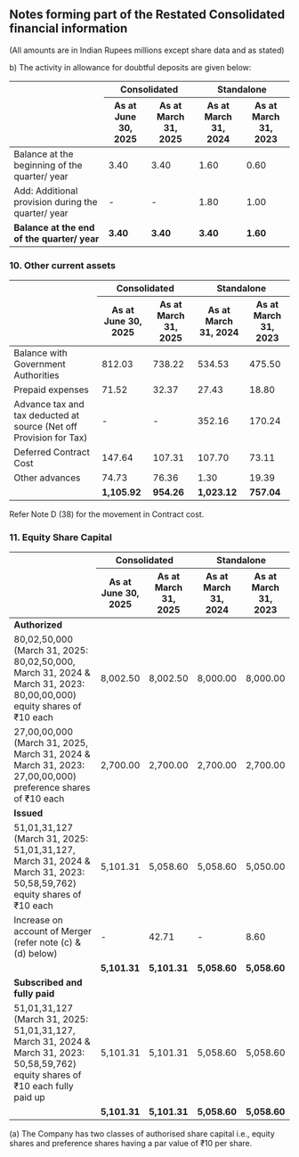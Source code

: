 ## Notes forming part of the Restated Consolidated financial information

(All amounts are in Indian Rupees millions except share data and as stated)

b) The activity in allowance for doubtful deposits are given below:

<table><thead><tr><th rowspan="2"></th><th colspan="2">Consolidated</th><th colspan="2">Standalone</th></tr><tr><th>As at<br>June 30, 2025</th><th>As at<br>March 31, 2025</th><th>As at<br>March 31, 2024</th><th>As at<br>March 31, 2023</th></tr></thead><tbody><tr><td>Balance at the beginning of the quarter/ year</td><td>3.40</td><td>3.40</td><td>1.60</td><td>0.60</td></tr><tr><td>Add: Additional provision during the quarter/ year</td><td>-</td><td>-</td><td>1.80</td><td>1.00</td></tr><tr><td><strong>Balance at the end of the quarter/ year</strong></td><td><strong>3.40</strong></td><td><strong>3.40</strong></td><td><strong>3.40</strong></td><td><strong>1.60</strong></td></tr></tbody></table>

### 10. Other current assets

<table><thead><tr><th rowspan="2"></th><th colspan="2">Consolidated</th><th colspan="2">Standalone</th></tr><tr><th>As at<br>June 30, 2025</th><th>As at<br>March 31, 2025</th><th>As at<br>March 31, 2024</th><th>As at<br>March 31, 2023</th></tr></thead><tbody><tr><td>Balance with Government Authorities</td><td>812.03</td><td>738.22</td><td>534.53</td><td>475.50</td></tr><tr><td>Prepaid expenses</td><td>71.52</td><td>32.37</td><td>27.43</td><td>18.80</td></tr><tr><td>Advance tax and tax deducted at source (Net off Provision for Tax)</td><td>-</td><td>-</td><td>352.16</td><td>170.24</td></tr><tr><td>Deferred Contract Cost</td><td>147.64</td><td>107.31</td><td>107.70</td><td>73.11</td></tr><tr><td>Other advances</td><td>74.73</td><td>76.36</td><td>1.30</td><td>19.39</td></tr><tr><td></td><td><strong>1,105.92</strong></td><td><strong>954.26</strong></td><td><strong>1,023.12</strong></td><td><strong>757.04</strong></td></tr></tbody></table>

Refer Note D (38) for the movement in Contract cost.

### 11. Equity Share Capital

<table><thead><tr><th rowspan="2"></th><th colspan="2">Consolidated</th><th colspan="2">Standalone</th></tr><tr><th>As at<br>June 30,<br>2025</th><th>As at<br>March 31,<br>2025</th><th>As at<br>March 31,<br>2024</th><th>As at<br>March 31,<br>2023</th></tr></thead><tbody><tr><td><strong>Authorized</strong></td><td></td><td></td><td></td><td></td></tr><tr><td>80,02,50,000 (March 31, 2025: 80,02,50,000, March 31, 2024 &amp; March 31, 2023: 80,00,00,000) equity shares of ₹10 each</td><td>8,002.50</td><td>8,002.50</td><td>8,000.00</td><td>8,000.00</td></tr><tr><td>27,00,00,000 (March 31, 2025, March 31, 2024 &amp; March 31, 2023: 27,00,00,000) preference shares of ₹10 each</td><td>2,700.00</td><td>2,700.00</td><td>2,700.00</td><td>2,700.00</td></tr><tr><td><strong>Issued</strong></td><td></td><td></td><td></td><td></td></tr><tr><td>51,01,31,127 (March 31, 2025: 51,01,31,127, March 31, 2024 &amp; March 31, 2023: 50,58,59,762) equity shares of ₹10 each</td><td>5,101.31</td><td>5,058.60</td><td>5,058.60</td><td>5,050.00</td></tr><tr><td>Increase on account of Merger (refer note (c) &amp; (d) below)</td><td>-</td><td>42.71</td><td>-</td><td>8.60</td></tr><tr><td></td><td><strong>5,101.31</strong></td><td><strong>5,101.31</strong></td><td><strong>5,058.60</strong></td><td><strong>5,058.60</strong></td></tr><tr><td><strong>Subscribed and fully paid</strong></td><td></td><td></td><td></td><td></td></tr><tr><td>51,01,31,127 (March 31, 2025: 51,01,31,127, March 31, 2024 &amp; March 31, 2023: 50,58,59,762) equity shares of ₹10 each fully paid up</td><td>5,101.31</td><td>5,101.31</td><td>5,058.60</td><td>5,058.60</td></tr><tr><td></td><td><strong>5,101.31</strong></td><td><strong>5,101.31</strong></td><td><strong>5,058.60</strong></td><td><strong>5,058.60</strong></td></tr></tbody></table>

(a) The Company has two classes of authorised share capital i.e., equity shares and preference shares having a par value of ₹10 per share.